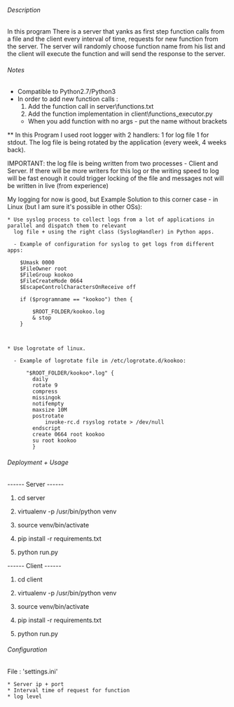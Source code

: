 ######   Description  ######


In this program There is a server that yanks as first step function calls from a file
and the client every interval of time, requests for new function from the server.
The server will randomly choose function name from his list and the client will execute
the function and will send the response to the server.

######  Notes  ######

* Compatible to Python2.7/Python3
* In order to add new function calls :
  1. Add the function call in server\functions.txt
  2. Add the function implementation in client\functions_executor.py
  * When you add function with no args - put the name without brackets

** In this Program I used root logger with 2 handlers: 1 for log file 1 for stdout.
   The log file is being rotated by the application (every week, 4 weeks back).

   IMPORTANT: the log file is being written from two processes - Client and Server.
              If there will be more writers for this log or the writing speed to log will be fast enough it could
              trigger locking of the file and messages not will be written in live (from experience)

   My logging for now is good, but Example Solution to this corner case - in Linux (but I am sure it's possible in other OSs):

    * Use syslog process to collect logs from a lot of applications in parallel and dispatch them to relevant
      log file + using the right class (SyslogHandler) in Python apps.

      - Example of configuration for syslog to get logs from different apps:

        $Umask 0000
        $FileOwner root
        $FileGroup kookoo
        $FileCreateMode 0664
        $EscapeControlCharactersOnReceive off

        if ($programname == "kookoo") then {

            $ROOT_FOLDER/kookoo.log
            & stop
        }



    * Use logrotate of linux.

      - Example of logrotate file in /etc/logrotate.d/kookoo:

          "$ROOT_FOLDER/kookoo*.log" {
            daily
            rotate 9
            compress
            missingok
            notifempty
            maxsize 10M
            postrotate
                invoke-rc.d rsyslog rotate > /dev/null
            endscript
            create 0664 root kookoo
            su root kookoo
            }



######  Deployment  +  Usage  ######

------ Server ------

1. cd server

2. virtualenv -p /usr/bin/python venv

3. source venv/bin/activate

4. pip install -r requirements.txt

5. python run.py

------ Client ------

1. cd client

2. virtualenv -p /usr/bin/python venv

3. source venv/bin/activate

4. pip install -r requirements.txt

5. python run.py


######  Configuration  ######

File : 'settings.ini'

    * Server ip + port
    * Interval time of request for function
    * log level
